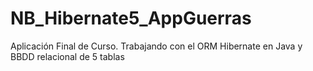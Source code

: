 # NB_Hibernate5_AppGuerras
Aplicación Final de Curso. Trabajando con el ORM Hibernate en Java y BBDD relacional de 5 tablas
